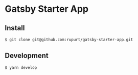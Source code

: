 # Gatsby Starter App

## Install

```bash
$ git clone git@github.com:rupurt/gatsby-starter-app.git
```

## Development

```bash
$ yarn develop
```
